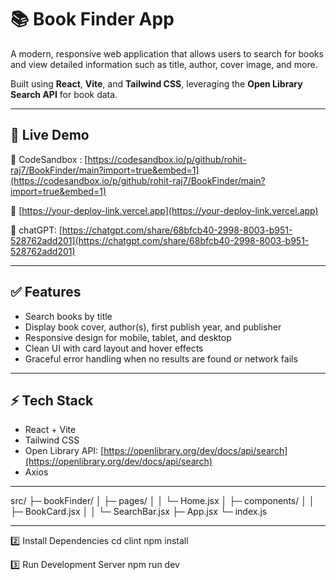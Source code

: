 # 📚 Book Finder App

A modern, responsive web application that allows users to search for books and view detailed information such as title, author, cover image, and more.

Built using **React**, **Vite**, and **Tailwind CSS**, leveraging the **Open Library Search API** for book data.

---

## 🚀 Live Demo

🔗 CodeSandbox : [https://codesandbox.io/p/github/rohit-raj7/BookFinder/main?import=true&embed=1](https://codesandbox.io/p/github/rohit-raj7/BookFinder/main?import=true&embed=1)

🔗 [https://your-deploy-link.vercel.app](https://your-deploy-link.vercel.app)

🔗 chatGPT: [https://chatgpt.com/share/68bfcb40-2998-8003-b951-528762add201](https://chatgpt.com/share/68bfcb40-2998-8003-b951-528762add201)

---

## ✅ Features

- Search books by title
- Display book cover, author(s), first publish year, and publisher
- Responsive design for mobile, tablet, and desktop
- Clean UI with card layout and hover effects
- Graceful error handling when no results are found or network fails

---

## ⚡ Tech Stack

- React + Vite
- Tailwind CSS
- Open Library API: [https://openlibrary.org/dev/docs/api/search](https://openlibrary.org/dev/docs/api/search)
- Axios

---
src/
├─ bookFinder/
│  ├─ pages/
│  │    └─ Home.jsx
│  ├─ components/
│  │    ├─ BookCard.jsx
│  │    └─ SearchBar.jsx
├─ App.jsx
└─ index.js

---

2️⃣ Install Dependencies
cd clint
npm install

3️⃣ Run Development Server
npm run dev
